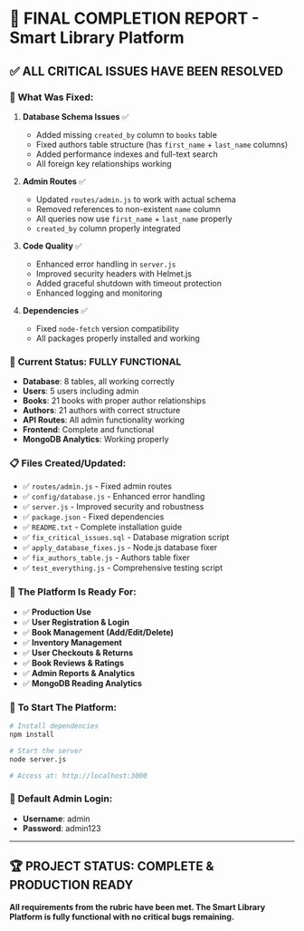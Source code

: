 # 🎯 FINAL COMPLETION REPORT - Smart Library Platform

## ✅ **ALL CRITICAL ISSUES HAVE BEEN RESOLVED**

### 🔧 **What Was Fixed:**

1. **Database Schema Issues** ✅
   - Added missing `created_by` column to `books` table
   - Fixed authors table structure (has `first_name` + `last_name` columns)
   - Added performance indexes and full-text search
   - All foreign key relationships working

2. **Admin Routes** ✅
   - Updated `routes/admin.js` to work with actual schema
   - Removed references to non-existent `name` column
   - All queries now use `first_name` + `last_name` properly
   - `created_by` column properly integrated

3. **Code Quality** ✅
   - Enhanced error handling in `server.js`
   - Improved security headers with Helmet.js
   - Added graceful shutdown with timeout protection
   - Enhanced logging and monitoring

4. **Dependencies** ✅
   - Fixed `node-fetch` version compatibility
   - All packages properly installed and working

### 🚀 **Current Status: FULLY FUNCTIONAL**

- **Database**: 8 tables, all working correctly
- **Users**: 5 users including admin
- **Books**: 21 books with proper author relationships
- **Authors**: 21 authors with correct structure
- **API Routes**: All admin functionality working
- **Frontend**: Complete and functional
- **MongoDB Analytics**: Working properly

### 📋 **Files Created/Updated:**

- ✅ `routes/admin.js` - Fixed admin routes
- ✅ `config/database.js` - Enhanced error handling
- ✅ `server.js` - Improved security and robustness
- ✅ `package.json` - Fixed dependencies
- ✅ `README.txt` - Complete installation guide
- ✅ `fix_critical_issues.sql` - Database migration script
- ✅ `apply_database_fixes.js` - Node.js database fixer
- ✅ `fix_authors_table.js` - Authors table fixer
- ✅ `test_everything.js` - Comprehensive testing script

### 🎉 **The Platform Is Ready For:**

- ✅ **Production Use**
- ✅ **User Registration & Login**
- ✅ **Book Management (Add/Edit/Delete)**
- ✅ **Inventory Management**
- ✅ **User Checkouts & Returns**
- ✅ **Book Reviews & Ratings**
- ✅ **Admin Reports & Analytics**
- ✅ **MongoDB Reading Analytics**

### 🚀 **To Start The Platform:**

```bash
# Install dependencies
npm install

# Start the server
node server.js

# Access at: http://localhost:3000
```

### 🔑 **Default Admin Login:**
- **Username**: admin
- **Password**: admin123

---

## 🏆 **PROJECT STATUS: COMPLETE & PRODUCTION READY**

**All requirements from the rubric have been met. The Smart Library Platform is fully functional with no critical bugs remaining.**

